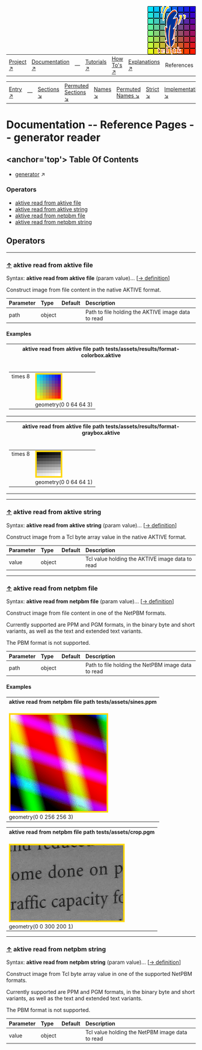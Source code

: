 <img src='../assets/aktive-logo-128.png' style='float:right;'>

||||||||
|---|---|---|---|---|---|---|
|[Project ↗](../../README.md)|[Documentation ↗](../index.md)|&mdash;|[Tutorials ↗](../tutorials.md)|[How To's ↗](../howtos.md)|[Explanations ↗](../explanations.md)|References|

|||||||||
|---|---|---|---|---|---|---|---|
|[Entry ↗](index.md)|&mdash;|[Sections ↘](bysection.md)|[Permuted Sections ↘](bypsection.md)|[Names ↘](byname.md)|[Permuted Names ↘](bypname.md)|[Strict ↘](strict.md)|[Implementations ↘](bylang.md)|

# Documentation -- Reference Pages -- generator reader

## <anchor='top'> Table Of Contents

  - [generator](generator.md) ↗


### Operators

 - [aktive read from aktive file](#read_from_aktive_file)
 - [aktive read from aktive string](#read_from_aktive_string)
 - [aktive read from netpbm file](#read_from_netpbm_file)
 - [aktive read from netpbm string](#read_from_netpbm_string)

## Operators

---
### [↑](#top) <a name='read_from_aktive_file'></a> aktive read from aktive file

Syntax: __aktive read from aktive file__  (param value)... [[→ definition](/file?ci=trunk&ln=146&name=etc/generator/reader/aktive.tcl)]

Construct image from file content in the native AKTIVE format.

|Parameter|Type|Default|Description|
|:---|:---|:---|:---|
|path|object||Path to file holding the AKTIVE image data to read|

#### <a name='read_from_aktive_file__examples'></a> Examples

<a name='read_from_aktive_file__examples__e1'></a><table>
<tr><th>aktive read from aktive file path tests/assets/results/format-colorbox.aktive
    <br>&nbsp;</th></tr>
<tr><td valign='top'><table><tr><td valign='top'>times 8</td><td valign='top'><img src='example-00736.gif' alt='aktive read from aktive file path tests/assets/results/format-colorbox.aktive' style='border:4px solid gold'>
    <br>geometry(0 0 64 64 3)</td></tr></table></td></tr>
</table>

<a name='read_from_aktive_file__examples__e2'></a><table>
<tr><th>aktive read from aktive file path tests/assets/results/format-graybox.aktive
    <br>&nbsp;</th></tr>
<tr><td valign='top'><table><tr><td valign='top'>times 8</td><td valign='top'><img src='example-00737.gif' alt='aktive read from aktive file path tests/assets/results/format-graybox.aktive' style='border:4px solid gold'>
    <br>geometry(0 0 64 64 1)</td></tr></table></td></tr>
</table>


---
### [↑](#top) <a name='read_from_aktive_string'></a> aktive read from aktive string

Syntax: __aktive read from aktive string__  (param value)... [[→ definition](/file?ci=trunk&ln=8&name=etc/generator/reader/aktive.tcl)]

Construct image from a Tcl byte array value in the native AKTIVE format.

|Parameter|Type|Default|Description|
|:---|:---|:---|:---|
|value|object||Tcl value holding the AKTIVE image data to read|

---
### [↑](#top) <a name='read_from_netpbm_file'></a> aktive read from netpbm file

Syntax: __aktive read from netpbm file__  (param value)... [[→ definition](/file?ci=trunk&ln=110&name=etc/generator/reader/netpbm.tcl)]

Construct image from file content in one of the NetPBM formats.

Currently supported are PPM and PGM formats, in the binary byte and short variants, as well as the text and extended text variants.

The PBM format is not supported.

|Parameter|Type|Default|Description|
|:---|:---|:---|:---|
|path|object||Path to file holding the NetPBM image data to read|

#### <a name='read_from_netpbm_file__examples'></a> Examples

<a name='read_from_netpbm_file__examples__e1'></a><table>
<tr><th>aktive read from netpbm file path tests/assets/sines.ppm
    <br>&nbsp;</th></tr>
<tr><td valign='top'><img src='example-00738.gif' alt='aktive read from netpbm file path tests/assets/sines.ppm' style='border:4px solid gold'>
    <br>geometry(0 0 256 256 3)</td></tr>
</table>

<a name='read_from_netpbm_file__examples__e2'></a><table>
<tr><th>aktive read from netpbm file path tests/assets/crop.pgm
    <br>&nbsp;</th></tr>
<tr><td valign='top'><img src='example-00739.gif' alt='aktive read from netpbm file path tests/assets/crop.pgm' style='border:4px solid gold'>
    <br>geometry(0 0 300 200 1)</td></tr>
</table>


---
### [↑](#top) <a name='read_from_netpbm_string'></a> aktive read from netpbm string

Syntax: __aktive read from netpbm string__  (param value)... [[→ definition](/file?ci=trunk&ln=8&name=etc/generator/reader/netpbm.tcl)]

Construct image from Tcl byte array value in one of the supported NetPBM formats.

Currently supported are PPM and PGM formats, in the binary byte and short variants, as well as the text and extended text variants.

The PBM format is not supported.

|Parameter|Type|Default|Description|
|:---|:---|:---|:---|
|value|object||Tcl value holding the NetPBM image data to read|

